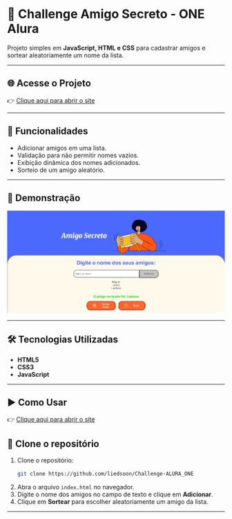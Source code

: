 # 🎁 Challenge Amigo Secreto - ONE Alura

Projeto simples em **JavaScript, HTML e CSS** para cadastrar amigos e sortear aleatoriamente um nome da lista.  

---

## 🌐 Acesse o Projeto

👉 [Clique aqui para abrir o site](https://liedsoon.github.io/Challenge-ALURA_ONE/)

---

## 🚀 Funcionalidades

- Adicionar amigos em uma lista.
- Validação para não permitir nomes vazios.
- Exibição dinâmica dos nomes adicionados.
- Sorteio de um amigo aleatório.

---

## 📸 Demonstração

![preview](assets/preview.png)  

---

## 🛠️ Tecnologias Utilizadas

- **HTML5**
- **CSS3**
- **JavaScript**

---

## ▶️ Como Usar

👉 [Clique aqui para abrir o site](https://liedsoon.github.io/Challenge-ALURA_ONE/)

## 📁 Clone o repositório

1. Clone o repositório:
   ```bash
   git clone https://github.com/liedsoon/Challenge-ALURA_ONE
   ```
2. Abra o arquivo `index.html` no navegador.
3. Digite o nome dos amigos no campo de texto e clique em **Adicionar**.
4. Clique em **Sortear** para escolher aleatoriamente um amigo da lista.

---


